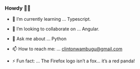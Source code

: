 ### Howdy 👋🤠

<!--
**Clinton-dev/clinton-dev** is a ✨ _special_ ✨ repository because its `README.md` (this file) appears on your GitHub profile.

Here are some ideas to get you started:
- 🔭 I’m currently working on ...
- 💬 Ask me about ... ruby
- 📫 How to reach me: ...
- 🤔 I’m looking for help with ... AWS

-->

- 🌱 I’m currently learning ... Typescript.
- 👯 I’m looking to collaborate on ... Angular.
- 💬 Ask me about ... Python
- 📫 How to reach me: ... clintonwambugu@gmail.com
 
- ⚡ Fun fact: ...  The Firefox logo isn’t a fox… it’s a red panda!

